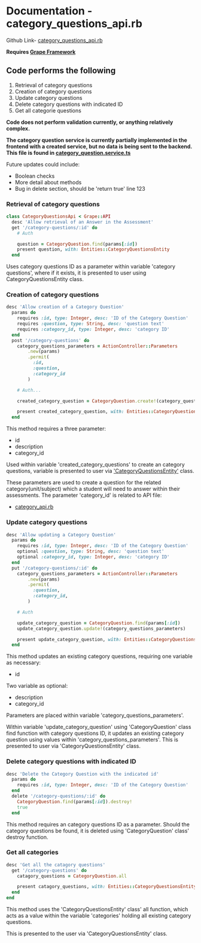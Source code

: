 # Documentation - category_questions_api.rb

Github Link-
[category_questions_api.rb](https://github.com/thoth-tech/dream-big/blob/d72249d788068c71962e5a760ab1e15caef50ce5/dream-big-api/app/api/category_questions_api.rb)

**Requires [Grape Framework](https://github.com/ruby-grape/grape#what-is-grape)**

## Code performs the following

1. Retrieval of category questions
2. Creation of category questions
3. Update category questions
4. Delete category questions with indicated ID
5. Get all categorie questions

**Code does not perform validation currently, or anything relatively complex.**

**The category question service is currently partially implemented in the frontend with a created
service, but no data is being sent to the backend. This file is found in
[category_question.service.ts](https://github.com/thoth-tech/dream-big/blob/d72249d788068c71962e5a760ab1e15caef50ce5/dream-big-ui/src/app/services/category_question.service.ts#L16)**

Future updates could include:

- Boolean checks
- More detail about methods
- Bug in delete section, should be 'return true' line 123

### Retrieval of category questions

```ruby
class CategoryQuestionsApi < Grape::API
  desc 'Allow retrieval of an Answer in the Assessment'
  get '/category-questions/:id' do
    # Auth

    question = CategoryQuestion.find(params[:id])
    present question, with: Entities::CategoryQuestionsEntity
  end
```

Uses category questions ID as a parameter within variable 'category questions', where if it exists,
it is presented to user using CategoryQuestionsEntity class.

### Creation of category questions

```ruby
desc 'Allow creation of a Category Question'
  params do
    requires :id, type: Integer, desc: 'ID of the Category Question'
    requires :question, type: String, desc: 'question text'
    requires :category_id, type: Integer, desc: 'category ID'
  end
  post '/category-questions' do
    category_questions_parameters = ActionController::Parameters
        .new(params)
        .permit(
          :id,
          :question,
          :category_id
        )

    # Auth...

    created_category_question = CategoryQuestion.create!(category_questions_parameters)

    present created_category_question, with: Entities::CategoryQuestionsEntity
  end
```

This method requires a three parameter:

- id
- description
- category_id

Used within variable 'created_category_questions' to create an category questions, variable is
presented to user via
['CategoryQuestionsEntity'](https://github.com/thoth-tech/dream-big/blob/d72249d788068c71962e5a760ab1e15caef50ce5/dream-big-api/app/api/entities/category_questions_entity.rb#L2)
class.

These parameters are used to create a question for the related category(unit/subject) which a
student will need to answer within their assessments. The parameter 'category_id' is related to API
file:

- [category_api.rb](https://github.com/thoth-tech/dream-big/blob/d72249d788068c71962e5a760ab1e15caef50ce5/dream-big-api/app/api/category_api.rb)

### Update category questions

```ruby
desc 'Allow updating a Category Question'
  params do
    requires :id, type: Integer, desc: 'ID of the Category Question'
    optional :question, type: String, desc: 'question text'
    optional :category_id, type: Integer, desc: 'category ID'
  end
  put '/category-questions/:id' do
    category_questions_parameters = ActionController::Parameters
        .new(params)
        .permit(
          :question,
          :category_id,
        )

    # Auth

    update_category_question = CategoryQuestion.find(params[:id])
    update_category_question.update!(category_questions_parameters)

    present update_category_question, with: Entities::CategoryQuestionsEntity
  end
```

This method updates an existing category questions, requiring one variable as necessary:

- id

Two variable as optional:

- description
- category_id

Parameters are placed within variable 'category_questions_parameters'.

Within variable 'update_category_question' using 'CategoryQuestion' class find function with
category questions ID, it updates an existing category question using values within
'category_questions_parameters'. This is presented to user via 'CategoryQuestionsEntity' class.

### Delete category questions with indicated ID

```ruby
desc 'Delete the Category Question with the indicated id'
  params do
    requires :id, type: Integer, desc: 'ID of the Category Question'
  end
  delete '/category-questions/:id' do
    CategoryQuestion.find(params[:id]).destroy!
    true
  end
```

This method requires an category questions ID as a parameter. Should the category questions be
found, it is deleted using 'CategoryQuestion' class' destroy function.

### Get all categories

```ruby
desc 'Get all the catagory questions'
  get '/category-questions' do
    catagory_questions = CategoryQuestion.all

    present catagory_questions, with: Entities::CategoryQuestionsEntity
  end
end
```

This method uses the 'CategoryQuestionsEntity' class' all function, which acts as a value within the
variable 'categories' holding all existing category questions.

This is presented to the user via 'CategoryQuestionsEntity' class.
